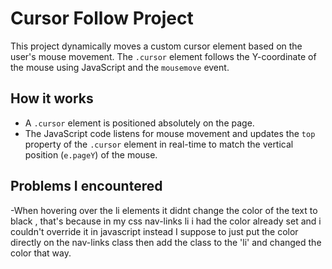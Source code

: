 # Cursor Follow Project

This project dynamically moves a custom cursor element based on the user's mouse movement. The `.cursor` element follows the Y-coordinate of the mouse using JavaScript and the `mousemove` event.

## How it works

- A `.cursor` element is positioned absolutely on the page.
- The JavaScript code listens for mouse movement and updates the `top` property of the `.cursor` element in real-time to match the vertical position (`e.pageY`) of the mouse.

## Problems I encountered

-When hovering over the li elements it didnt change the color of the text to black , that's because in my css
nav-links li i had the color already set and i couldn't override it in javascript instead I suppose to just put the color directly on the nav-links class then add the class to the 'li' and changed the color that way.
